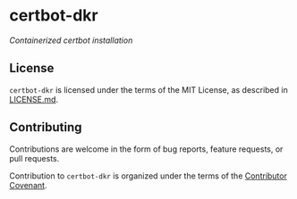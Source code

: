 # certbot-dkr

*Containerized certbot installation*

## License

`certbot-dkr` is licensed under the terms of the MIT License, as described in
[LICENSE.md](LICENSE.md).

## Contributing

Contributions are welcome in the form of bug reports, feature requests, or pull
requests.

Contribution to `certbot-dkr` is organized under the terms of the [Contributor
Covenant](CONTRIBUTOR_COVENANT.md).
